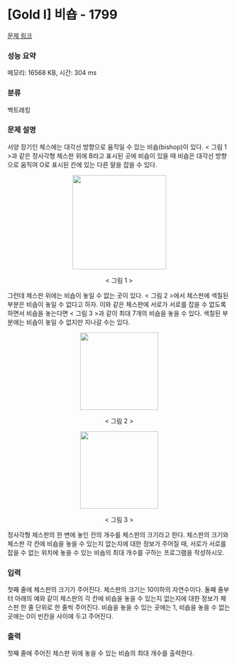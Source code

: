 # [Gold I] 비숍 - 1799 

[문제 링크](https://www.acmicpc.net/problem/1799) 

### 성능 요약

메모리: 16568 KB, 시간: 304 ms

### 분류

백트래킹

### 문제 설명

<p>서양 장기인 체스에는 대각선 방향으로 움직일 수 있는 비숍(bishop)이 있다. < 그림 1 >과 같은 정사각형 체스판 위에 B라고 표시된 곳에 비숍이 있을 때 비숍은 대각선 방향으로 움직여 O로 표시된 칸에 있는 다른 말을 잡을 수 있다.</p>

<p style="text-align: center;"><img alt="" src="https://upload.acmicpc.net/c3f4ac55-3e37-4bed-a381-7d407b2f9b4f/-/preview/" style="width: 211px; height: 212px;"></p>

<p style="text-align: center;">< 그림 1 ></p>

<p>그런데 체스판 위에는 비숍이 놓일 수 없는 곳이 있다. < 그림 2 >에서 체스판에 색칠된 부분은 비숍이 놓일 수 없다고 하자. 이와 같은 체스판에 서로가 서로를 잡을 수 없도록 하면서 비숍을 놓는다면 < 그림 3 >과 같이 최대 7개의 비숍을 놓을 수 있다.  색칠된 부분에는 비숍이 놓일 수 없지만 지나갈 수는 있다.</p>

<p style="text-align: center;"><img alt="" src="https://upload.acmicpc.net/3d44f5a2-bd28-41bd-9959-0f8f8bfbff3f/-/preview/" style="width: 176px; height: 174px;"></p>

<p style="text-align: center;">< 그림 2 ></p>

<p style="text-align: center;"><img alt="" src="https://upload.acmicpc.net/49405f78-09c9-4220-8687-ec3269dd6c1b/-/preview/" style="width: 176px; height: 174px;"></p>

<p style="text-align: center;">< 그림 3 ></p>

<p>정사각형 체스판의 한 변에 놓인 칸의 개수를 체스판의 크기라고 한다. 체스판의 크기와 체스판 각 칸에 비숍을 놓을 수 있는지 없는지에 대한 정보가 주어질 때, 서로가 서로를 잡을 수 없는 위치에 놓을 수 있는 비숍의 최대 개수를 구하는 프로그램을 작성하시오.</p>

### 입력 

 <p>첫째 줄에 체스판의 크기가 주어진다. 체스판의 크기는 10이하의 자연수이다. 둘째 줄부터 아래의 예와 같이 체스판의 각 칸에 비숍을 놓을 수 있는지 없는지에 대한 정보가 체스판 한 줄 단위로 한 줄씩 주어진다. 비숍을 놓을 수 있는 곳에는 1, 비숍을 놓을 수 없는 곳에는 0이 빈칸을 사이에 두고 주어진다.</p>

### 출력 

 <p>첫째 줄에 주어진 체스판 위에 놓을 수 있는 비숍의 최대 개수를 출력한다.</p>

